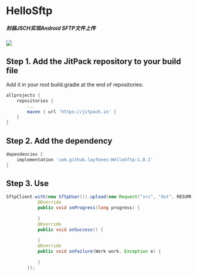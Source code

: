 # HelloSftp
##### 封装JSCH实现Android SFTP文件上传

[![](https://jitpack.io/v/layfones/HelloSftp.svg)](https://jitpack.io/#layfones/HelloSftp)

## Step 1. Add the JitPack repository to your build file
Add it in your root build.gradle at the end of repositories:

```groovy
allprojects {
	repositories {
		...
		maven { url 'https://jitpack.io' }
	}
}
```
  
## Step 2. Add the dependency

```groovy
dependencies {
    implementation 'com.github.layfones:HelloSftp:1.0.1'
}
```

## Step 3. Use

```java
SftpClient.with(new SftpUser()).upload(new Request("src", "dst", RESUME)).enqueue(new Callback() {
            @Override
            public void onProgress(long progress) {
                
            }
            @Override
            public void onSuccess() {
                
            }
            @Override
            public void onFailure(Work work, Exception e) {
                
            }
        });
```
